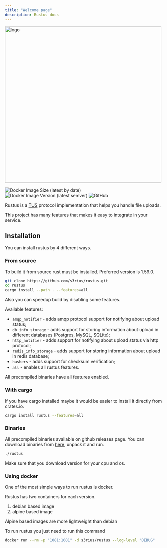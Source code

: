 ```yaml
---
title: "Welcome page"
description: Rustus docs
---
```


<div align="left">
    <img src="https://raw.githubusercontent.com/s3rius/rustus/master/imgs/logo_horizontal.svg" alt="logo" width="500">
    <div>
        <p></p>
        <img alt="Docker Image Size (latest by date)" src="https://img.shields.io/docker/image-size/s3rius/rustus?sort=date&style=for-the-badge">
        <img alt="Docker Image Version (latest semver)" src="https://img.shields.io/docker/v/s3rius/rustus?style=for-the-badge">
        <img alt="GitHub" src="https://img.shields.io/github/license/s3rius/rustus?style=for-the-badge">
    </div>
</div>

Rustus is a [TUS](https://tus.io) protocol implementation that helps you handle file uploads.

This project has many features that makes it easy to integrate in your service.


## Installation

You can install rustus by 4 different ways.

### From source

To build it from source rust must be installed.
Preferred version is 1.59.0.

```bash
git clone https://github.com/s3rius/rustus.git
cd rustus
cargo install --path . --features=all
```
Also you can speedup build by disabling some features.

Available features:

* `amqp_notifier` - adds amqp protocol support for notifying about upload status;
* `db_info_storage` - adds support for storing information about upload in different databases (Postgres, MySQL, SQLite);
* `http_notifier` - adds support for notifying about upload status via http protocol;
* `redis_info_storage` - adds support for storing information about upload in redis database;
* `hashers` - adds support for checksum verification;
* `all` - enables all rustus features.

All precompiled binaries have all features enabled.

### With cargo

If you have cargo installed maybe it would be easier to
install it directly from crates.io.

```bash
cargo install rustus --features=all
```

### Binaries

All precompiled binaries available on github releases page.
You can download binaries from [here](https://github.com/s3rius/rustus/releases), unpack it and run.

```bash
./rustus
```

Make sure that you download version for your cpu and os.

### Using docker

One of the most simple ways to run rustus is docker.

Rustus has two containers for each version.
1. debian based image
2. alpine based image

Alpine based images are more lightweight than debian

To run rustus you just need to run this command

```bash
docker run --rm -p "1081:1081" -d s3rius/rustus --log-level "DEBUG"
```